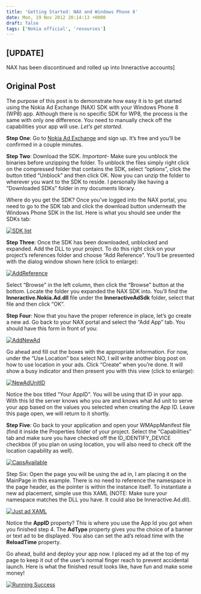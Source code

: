 ```yaml
---
title: 'Getting Started: NAX and Windows Phone 8'
date: Mon, 19 Nov 2012 20:14:13 +0000
draft: false
tags: ['Nokia official', 'resources']
---
```


\[UPDATE\]
----------

NAX has been discontinued and rolled up into Inneractive accounts\]

Original Post
-------------

The purpose of this post is to demonstrate how easy it is to get started using the Nokia Ad Exchange (NAX) SDK with your Windows Phone 8 (WP8) app. Although there is no specific SDK for WP8, the process is the same with only one difference. You need to manually check off the capabilities your app will use. _Let’s get started_.

**Step One**: Go to [Nokia Ad Exchange](https://nax.nokia.com/iamp/nokia/signup) and sign up. It’s free and you’ll be confirmed in a couple minutes.

**Step Two**: Download the SDK. _Important-_ Make sure you unblock the binaries before unzipping the folder. To unblock the files simply right click on the compressed folder that contains the SDK, select “options”, click the button titled “Unblock” and then click OK. Now you can unzip the folder to wherever you want to the SDK to reside. I personally like having a “Downloaded SDKs” folder in my documents library.

Where do you get the SDK? Once you’ve logged into the NAX portal, you need to go to the SDK tab and click the download button underneath the Windows Phone SDK in the list. Here is what you should see under the SDKs tab:

[![SDK list](http://nokiawpdev.files.wordpress.com/2012/11/sdklist_thumb.png "SDK list")](http://nokiawpdev.files.wordpress.com/2012/11/sdklist.png)

**Step Three**: Once the SDK has been downloaded, unblocked and expanded. Add the DLL to your project. To do this right click on your project’s references folder and choose “Add Reference”. You’ll be presented with the dialog window shown here (click to enlarge):

[![AddReference](http://nokiawpdev.files.wordpress.com/2012/11/addreference_thumb.png "AddReference")](http://nokiawpdev.files.wordpress.com/2012/11/addreference.png)

Select “Browse” in the left column, then click the “Browse” button at the bottom. Locate the folder you expanded the NAX SDK into. You’ll find the **Inneractive.Nokia.Ad.dll** file under the **InneractiveAdSdk** folder, select that file and then click “OK”.

**Step Four**: Now that you have the proper reference in place, let’s go create a new ad. Go back to your NAX portal and select the “Add App” tab. You should have this form in front of you:

[![AddNewAd](http://nokiawpdev.files.wordpress.com/2012/11/addnewad_thumb.png "AddNewAd")](http://nokiawpdev.files.wordpress.com/2012/11/addnewad.png)

Go ahead and fill out the boxes with the appropriate information. For now, under the “Use Location” box select NO, I will write another blog post on how to use location in your ads. Click “Create” when you’re done. It will show a busy indicator and then present you with this view (click to enlarge):

[![NewAdUnitID](http://nokiawpdev.files.wordpress.com/2012/11/newadunitid_thumb.png "NewAdUnitID")](http://nokiawpdev.files.wordpress.com/2012/11/newadunitid.png)

Notice the box titled “Your AppID”. You will be using that ID in your app. With this Id the server knows who you are and knows what Ad unit to serve your app based on the values you selected when creating the App ID. Leave this page open, we will return to it shortly.

**Step Five**: Go back to your application and open your WMAppManifest file (find it inside the Properties folder of your project. Select the “Capabilities” tab and make sure you have checked off the ID\_IDENTIFY\_DEVICE checkbox (if you plan on using location, you will also need to check off the location capability as well).

[![CapsAvailable](http://nokiawpdev.files.wordpress.com/2012/11/capsavailable_thumb.png "CapsAvailable")](http://nokiawpdev.files.wordpress.com/2012/11/capsavailable.png)

Step Six: Open the page you will be using the ad in, I am placing it on the MainPage in this example. There is no need to reference the namespace in the page header, as the pointer is within the instance itself. To instantiate a new ad placement, simple use this XAML (NOTE: Make sure your namespace matches the DLL you have. It could also be Inneractive.Ad.dll).

[![Just ad XAML](http://nokiawpdev.files.wordpress.com/2012/11/justadxaml_thumb.png "Just ad XAML")](http://nokiawpdev.files.wordpress.com/2012/11/justadxaml.png)

Notice the **AppID** property? This is where you use the App Id you got when you finished step 4. The **AdType** property gives you the choice of a banner or text ad to be displayed. You also can set the ad’s reload time with the **ReloadTime** property.

Go ahead, build and deploy your app now. I placed my ad at the top of my page to keep it out of the user’s normal finger reach to prevent accidental launch. Here is what the finished result looks like, have fun and make some money!

[![Running Success](http://nokiawpdev.files.wordpress.com/2012/11/runningsuccess_thumb.png "Running Success")](http://nokiawpdev.files.wordpress.com/2012/11/runningsuccess.png)